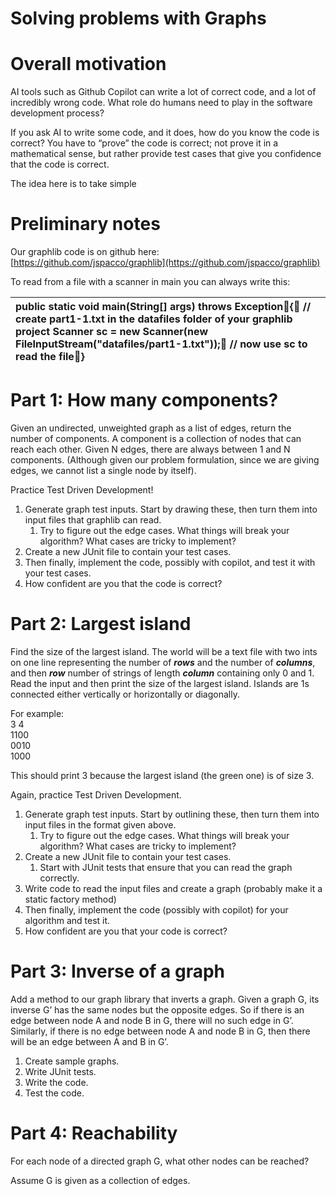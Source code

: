 # Solving problems with Graphs

# Overall motivation

AI tools such as Github Copilot can write a lot of correct code, and a lot of incredibly wrong code. What role do humans need to play in the software development process?

If you ask AI to write some code, and it does, how do you know the code is correct? You have to “prove” the code is correct; not prove it in a mathematical sense, but rather provide test cases that give you confidence that the code is correct.

The idea here is to take simple 

# Preliminary notes

Our graphlib code is on github here:  
[https://github.com/jspacco/graphlib](https://github.com/jspacco/graphlib)

To read from a file with a scanner in main you can always write this:

| public static void main(String\[\] args) throws Exception{    // create part1-1.txt in the datafiles folder of your graphlib project     Scanner sc \= new Scanner(new FileInputStream("datafiles/part1-1.txt"));    // now use sc to read the file} |
| :---- |

# Part 1: How many components?

Given an undirected, unweighted graph as a list of edges, return the number of components. A component is a collection of nodes that can reach each other. Given N edges, there are always between 1 and N components. (Although given our problem formulation, since we are giving edges, we cannot list a single node by itself).

Practice Test Driven Development\!

1. Generate graph test inputs. Start by drawing these, then turn them into input files that graphlib can read.  
   1. Try to figure out the edge cases. What things will break your algorithm? What cases are tricky to implement?  
2. Create a new JUnit file to contain your test cases.  
3. Then finally, implement the code, possibly with copilot, and test it with your test cases.  
4. How confident are you that the code is correct?

# Part 2: Largest island

Find the size of the largest island. The world will be a text file with two ints on one line representing the number of ***rows*** and the number of ***columns***, and then ***row*** number of strings of length ***column*** containing only 0 and 1\. Read the input and then print the size of the largest island. Islands are 1s connected either vertically or horizontally or diagonally.

For example:  
3 4  
1100  
0010  
1000

This should print 3 because the largest island (the green one) is of size 3\.

Again, practice Test Driven Development.

1. Generate graph test inputs. Start by outlining these, then turn them into input files in the format given above.  
   1. Try to figure out the edge cases. What things will break your algorithm? What cases are tricky to implement?  
2. Create a new JUnit file to contain your test cases.  
   1. Start with JUnit tests that ensure that you can read the graph correctly.  
3. Write code to read the input files and create a graph (probably make it a static factory method)  
4. Then finally, implement the code (possibly with copilot) for your algorithm and test it.  
5. How confident are you that your code is correct?

# Part 3: Inverse of a graph

Add a method to our graph library that inverts a graph. Given a graph G, its inverse G’ has the same nodes but the opposite edges. So if there is an edge between node A and node B in G, there will no such edge in G’. Similarly, if there is no edge between node A and node B in G, then there will be an edge between A and B in G’.

1. Create sample graphs.  
2. Write JUnit tests.  
3. Write the code.  
4. Test the code.

# Part 4: Reachability

For each node of a directed graph G, what other nodes can be reached?

Assume G is given as a collection of edges.  
